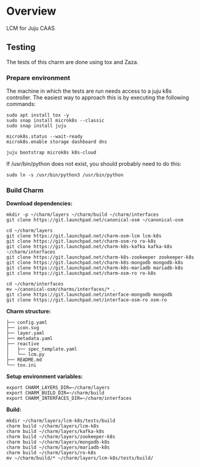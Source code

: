 <!--
Copyright 2020 Canonical Ltd.
Licensed under the Apache License, Version 2.0 (the "License");
you may not use this file except in compliance with the License.
You may obtain a copy of the License at
    http://www.apache.org/licenses/LICENSE-2.0
    Unless required by applicable law or agreed to in writing, software
    distributed under the License is distributed on an "AS IS" BASIS,
    WITHOUT WARRANTIES OR CONDITIONS OF ANY KIND, either express or implied.
    See the License for the specific language governing permissions and
    limitations under the License. -->

# Overview

LCM for Juju CAAS

## Testing

The tests of this charm are done using tox and Zaza.



### Prepare environment

The machine in which the tests are run needs access to a juju k8s controller. The easiest way to approach this is by executing the following commands:

```
sudo apt install tox -y
sudo snap install microk8s --classic
sudo snap install juju

microk8s.status --wait-ready
microk8s.enable storage dashboard dns

juju bootstrap microk8s k8s-cloud
```

If /usr/bin/python does not exist, you should probably need to do this:

```
sudo ln -s /usr/bin/python3 /usr/bin/python
```
### Build Charm

**Download dependencies:**

```
mkdir -p ~/charm/layers ~/charm/build ~/charm/interfaces
git clone https://git.launchpad.net/canonical-osm ~/canonical-osm

cd ~/charm/layers
git clone https://git.launchpad.net/charm-osm-lcm lcm-k8s
git clone https://git.launchpad.net/charm-osm-ro ro-k8s
git clone https://git.launchpad.net/charm-k8s-kafka kafka-k8s ~/charm/interfaces
git clone https://git.launchpad.net/charm-k8s-zookeeper zookeeper-k8s
git clone https://git.launchpad.net/charm-k8s-mongodb mongodb-k8s
git clone https://git.launchpad.net/charm-k8s-mariadb mariadb-k8s
git clone https://git.launchpad.net/charm-osm-ro ro-k8s

cd ~/charm/interfaces
mv ~/canonical-osm/charms/interfaces/* .
git clone https://git.launchpad.net/interface-mongodb mongodb
git clone https://git.launchpad.net/interface-osm-ro osm-ro

```

**Charm structure:**

```
├── config.yaml
├── icon.svg
├── layer.yaml
├── metadata.yaml
├── reactive
│   ├── spec_template.yaml
│   └── lcm.py
├── README.md
└── tox.ini
```

**Setup environment variables:**

```
export CHARM_LAYERS_DIR=~/charm/layers
export CHARM_BUILD_DIR=~/charm/build
export CHARM_INTERFACES_DIR=~/charm/interfaces
```

**Build:**

```
mkdir ~/charm/layers/lcm-k8s/tests/build
charm build ~/charm/layers/lcm-k8s
charm build ~/charm/layers/kafka-k8s
charm build ~/charm/layers/zookeeper-k8s
charm build ~/charm/layers/mongodb-k8s
charm build ~/charm/layers/mariadb-k8s
charm build ~/charm/layers/ro-k8s
mv ~/charm/build/* ~/charm/layers/lcm-k8s/tests/build/
```
